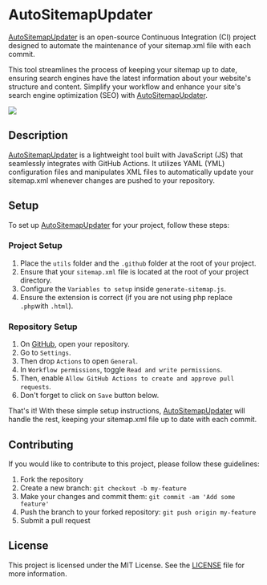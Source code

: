 # AutoSitemapUpdater
[AutoSitemapUpdater](https://github.com/YoruKiwi/AutoSitemapUpdater/) is an open-source Continuous Integration (CI) project designed to automate the maintenance of your sitemap.xml file with each commit.

This tool streamlines the process of keeping your sitemap up to date, ensuring search engines have the latest information about your website's structure and content. Simplify your workflow and enhance your site's search engine optimization (SEO) with [AutoSitemapUpdater](https://github.com/YoruKiwi/AutoSitemapUpdater/).

<a href="https://skillicons.dev"><img src="https://skillicons.dev/icons?i=js,githubactions"/></a>

## Description
[AutoSitemapUpdater](https://github.com/YoruKiwi/AutoSitemapUpdater/) is a lightweight tool built with JavaScript (JS) that seamlessly integrates with GitHub Actions. It utilizes YAML (YML) configuration files and manipulates XML files to automatically update your sitemap.xml whenever changes are pushed to your repository.

## Setup
To set up [AutoSitemapUpdater](https://github.com/YoruKiwi/AutoSitemapUpdater/) for your project, follow these steps:

### Project Setup
1. Place the `utils` folder and the `.github` folder at the root of your project.
2. Ensure that your `sitemap.xml` file is located at the root of your project directory.
3. Configure the `Variables to setup` inside `generate-sitemap.js`.
4. Ensure the extension is correct (if you are not using php replace `.php`with `.html`).

### Repository Setup
1. On [GitHub](https://github.com/), open your repository.
2. Go to `Settings`.
3. Then drop `Actions` to open `General`.
4. In `Workflow permissions`, toggle `Read and write permissions`.
5. Then, enable `Allow GitHub Actions to create and approve pull requests`.
6. Don't forget to click on `Save` button below.

That's it! With these simple setup instructions, [AutoSitemapUpdater](https://github.com/YoruKiwi/AutoSitemapUpdater/) will handle the rest, keeping your sitemap.xml file up to date with each commit.

## Contributing
If you would like to contribute to this project, please follow these guidelines:

1. Fork the repository
2. Create a new branch: `git checkout -b my-feature`
3. Make your changes and commit them: `git commit -am 'Add some feature'`
4. Push the branch to your forked repository: `git push origin my-feature`
5. Submit a pull request

## License
This project is licensed under the MIT License. See the [LICENSE](LICENSE) file for more information.